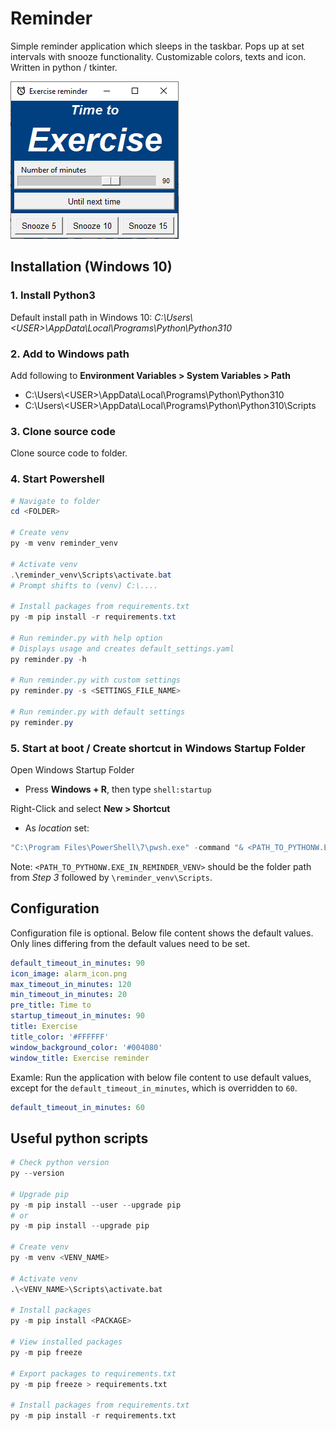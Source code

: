 # Reminder

Simple reminder application which sleeps in the taskbar. Pops up at set intervals with snooze functionality. Customizable colors, texts and icon. Written in python / tkinter.

![Fetch Remote Settings](documentation/application.png)


## Installation (Windows 10)
### 1. Install Python3
Default install path in Windows 10: *C:\Users\\\<USER>\AppData\Local\Programs\Python\Python310*

### 2. Add to Windows path
Add following to **Environment Variables > System Variables > Path**
* C:\Users\\\<USER>\AppData\Local\Programs\Python\Python310
* C:\Users\\\<USER>\AppData\Local\Programs\Python\Python310\Scripts

### 3. Clone source code
Clone source code to folder.

### 4. Start Powershell
```Powershell
# Navigate to folder
cd <FOLDER>

# Create venv
py -m venv reminder_venv

# Activate venv
.\reminder_venv\Scripts\activate.bat 
# Prompt shifts to (venv) C:\....

# Install packages from requirements.txt
py -m pip install -r requirements.txt

# Run reminder.py with help option
# Displays usage and creates default_settings.yaml
py reminder.py -h

# Run reminder.py with custom settings
py reminder.py -s <SETTINGS_FILE_NAME>

# Run reminder.py with default settings
py reminder.py
```

### 5. Start at boot / Create shortcut in Windows Startup Folder
Open Windows Startup Folder

- Press **Windows + R**, then type ```shell:startup```

Right-Click and select **New > Shortcut**

- As *location* set:
```Powershell
"C:\Program Files\PowerShell\7\pwsh.exe" -command "& <PATH_TO_PYTHONW.EXE_IN_REMINDER_VENV>\pythonw.exe <PATH_TO_REMINDER.PY>\reminder.py -s <PATH_TO_SETTINGS.YAML>\settings.yaml
```
Note: ```<PATH_TO_PYTHONW.EXE_IN_REMINDER_VENV>``` should be the folder path from *Step 3* followed by ```\reminder_venv\Scripts```.

## Configuration
Configuration file is optional. Below file content shows the default values. Only lines differing from the default values need to be set. 

```YAML
default_timeout_in_minutes: 90
icon_image: alarm_icon.png
max_timeout_in_minutes: 120
min_timeout_in_minutes: 20
pre_title: Time to
startup_timeout_in_minutes: 90
title: Exercise
title_color: '#FFFFFF'
window_background_color: '#004080'
window_title: Exercise reminder
```

Examle: Run the application with below file content to use default values, except for the ```default_timeout_in_minutes```, which is overridden to ```60```.
```YAML
default_timeout_in_minutes: 60
```

## Useful python scripts


```python
# Check python version
py --version

# Upgrade pip
py -m pip install --user --upgrade pip 
# or
py -m pip install --upgrade pip

# Create venv
py -m venv <VENV_NAME>

# Activate venv
.\<VENV_NAME>\Scripts\activate.bat

# Install packages
py -m pip install <PACKAGE>

# View installed packages
py -m pip freeze

# Export packages to requirements.txt
py -m pip freeze > requirements.txt

# Install packages from requirements.txt
py -m pip install -r requirements.txt
```

